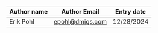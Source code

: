 Author name|Author Email|Entry date
-----------|------------|----------
Erik Pohl|epohl@dmigs.com|12/28/2024
